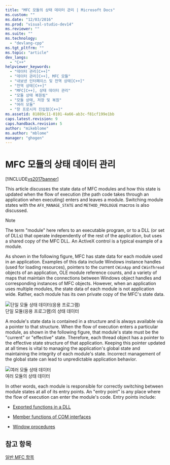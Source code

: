 ```yaml
---
title: "MFC 모듈의 상태 데이터 관리 | Microsoft Docs"
ms.custom: ""
ms.date: "12/03/2016"
ms.prod: "visual-studio-dev14"
ms.reviewer: ""
ms.suite: ""
ms.technology: 
  - "devlang-cpp"
ms.tgt_pltfrm: ""
ms.topic: "article"
dev_langs: 
  - "C++"
helpviewer_keywords: 
  - "데이터 관리[C++]"
  - "데이터 관리[C++], MFC 모듈"
  - "내보낸 인터페이스 및 전역 상태[C++]"
  - "전역 상태[C++]"
  - "MFC[C++], 상태 데이터 관리"
  - "모듈 상태 복원됨"
  - "모듈 상태, 저장 및 복원"
  - "여러 모듈"
  - "창 프로시저 진입점[C++]"
ms.assetid: 81889c11-0101-4a66-ab3c-f81cf199e1bb
caps.latest.revision: 9
caps.handback.revision: 5
author: "mikeblome"
ms.author: "mblome"
manager: "ghogen"
---
```

# MFC 모듈의 상태 데이터 관리
[!INCLUDE[vs2017banner](../assembler/inline/includes/vs2017banner.md)]

This article discusses the state data of MFC modules and how this state is updated when the flow of execution \(the path code takes through an application when executing\) enters and leaves a module.  Switching module states with the `AFX_MANAGE_STATE` and `METHOD_PROLOGUE` macros is also discussed.  
  
> [!NOTE]
>  The term "module" here refers to an executable program, or to a DLL \(or set of DLLs\) that operate independently of the rest of the application, but uses a shared copy of the MFC DLL.  An ActiveX control is a typical example of a module.  
  
 As shown in the following figure, MFC has state data for each module used in an application.  Examples of this data include Windows instance handles \(used for loading resources\), pointers to the current `CWinApp` and `CWinThread` objects of an application, OLE module reference counts, and a variety of maps that maintain the connections between Windows object handles and corresponding instances of MFC objects.  However, when an application uses multiple modules, the state data of each module is not application wide.  Rather, each module has its own private copy of the MFC's state data.  
  
 ![단일 모듈 상태 데이터&#40;응용 프로그램&#41;](../mfc/media/vc387n1.png "vc387N1")  
단일 모듈\(응용 프로그램\)의 상태 데이터  
  
 A module's state data is contained in a structure and is always available via a pointer to that structure.  When the flow of execution enters a particular module, as shown in the following figure, that module's state must be the "current" or "effective" state.  Therefore, each thread object has a pointer to the effective state structure of that application.  Keeping this pointer updated at all times is vital to managing the application's global state and maintaining the integrity of each module's state.  Incorrect management of the global state can lead to unpredictable application behavior.  
  
 ![여러 모듈 상태 데이터](../mfc/media/vc387n2.png "vc387N2")  
여러 모듈의 상태 데이터  
  
 In other words, each module is responsible for correctly switching between module states at all of its entry points.  An "entry point" is any place where the flow of execution can enter the module's code.  Entry points include:  
  
-   [Exported functions in a DLL](../mfc/exported-dll-function-entry-points.md)  
  
-   [Member functions of COM interfaces](../mfc/com-interface-entry-points.md)  
  
-   [Window procedures](../mfc/window-procedure-entry-points.md)  
  
## 참고 항목  
 [일반 MFC 항목](../mfc/general-mfc-topics.md)